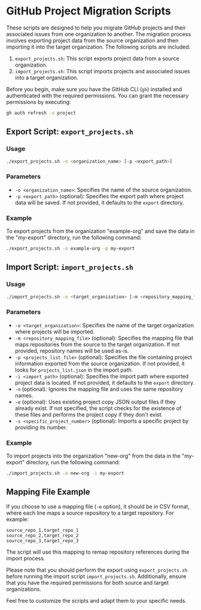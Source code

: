# GitHub Project Migration Scripts

These scripts are designed to help you migrate GitHub projects and their associated issues from one organization to another. The migration process involves exporting project data from the source organization and then importing it into the target organization. The following scripts are included:

1. `export_projects.sh`: This script exports project data from a source organization.
2. `import_projects.sh`: This script imports projects and associated issues into a target organization.

Before you begin, make sure you have the GitHub CLI (`gh`) installed and authenticated with the required permissions. You can grant the necessary permissions by executing:

```bash
gh auth refresh -s project
```

## Export Script: `export_projects.sh`

### Usage

```bash
./export_projects.sh -o <organization_name> [-p <export_path>]
```

### Parameters

- `-o <organization_name>`: Specifies the name of the source organization.
- `-p <export_path>` (optional): Specifies the export path where project data will be saved. If not provided, it defaults to the `export` directory.

### Example

To export projects from the organization "example-org" and save the data in the "my-export" directory, run the following command:

```bash
./export_projects.sh -o example-org -p my-export
```

## Import Script: `import_projects.sh`

### Usage

```bash
./import_projects.sh -o <target_organization> [-m <repository_mapping_file>] [-p <projects_list_file>] [-i <import_path>] [-n] [-e] [-s <specific_project_number>]
```

### Parameters

- `-o <target_organization>`: Specifies the name of the target organization where projects will be imported.
- `-m <repository_mapping_file>` (optional): Specifies the mapping file that maps repositories from the source to the target organization. If not provided, repository names will be used as-is.
- `-p <projects_list_file>` (optional): Specifies the file containing project information exported from the source organization. If not provided, it looks for `projects_list.json` in the import path.
- `-i <import_path>` (optional): Specifies the import path where exported project data is located. If not provided, it defaults to the `export` directory.
- `-n` (optional): Ignores the mapping file and uses the same repository names.
- `-e` (optional): Uses existing project copy JSON output files if they already exist. If not specified, the script checks for the existence of these files and performs the project copy if they don't exist.
- `-s <specific_project_number>` (optional): Imports a specific project by providing its number.

### Example

To import projects into the organization "new-org" from the data in the "my-export" directory, run the following command:

```bash
./import_projects.sh -o new-org -i my-export
```

## Mapping File Example

If you choose to use a mapping file (`-m` option), it should be in CSV format, where each line maps a source repository to a target repository. For example:

```csv
source_repo_1,target_repo_1
source_repo_2,target_repo_2
source_repo_3,target_repo_3
```

The script will use this mapping to remap repository references during the import process.

Please note that you should perform the export using `export_projects.sh` before running the import script `import_projects.sh`. Additionally, ensure that you have the required permissions for both source and target organizations.

Feel free to customize the scripts and adapt them to your specific needs.

